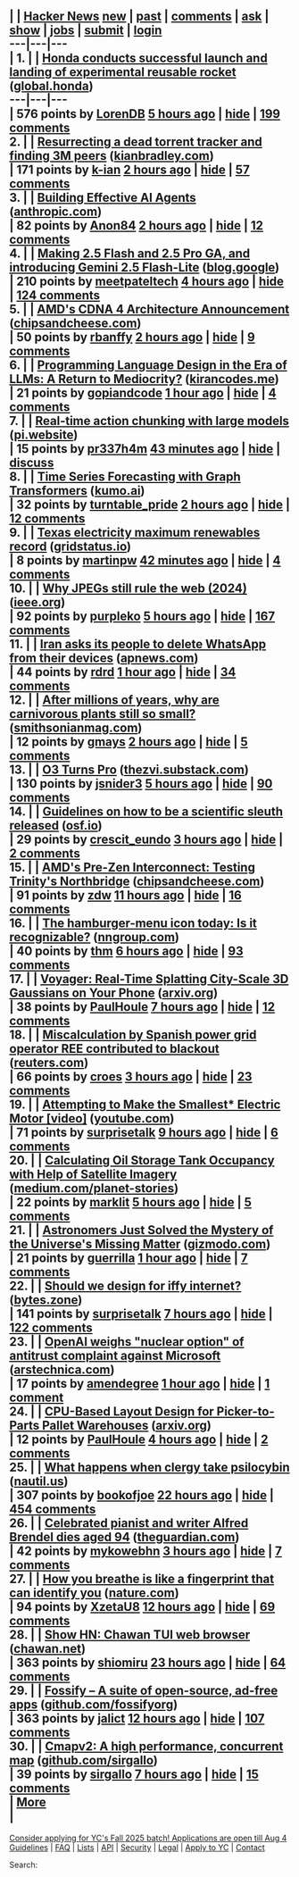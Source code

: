 | [](https://news.ycombinator.com) | **[Hacker News](news)** [new](newest) | [past](front) | [comments](newcomments) | [ask](ask) | [show](show) | [jobs](jobs) | [submit](submit) |  [login](login?goto=news)  
---|---|---  
| 1. | [](vote?id=44300102&how=up&goto=news)| [Honda conducts successful launch and landing of experimental reusable rocket](https://global.honda/en/topics/2025/c_2025-06-17ceng.html) ([global.honda](from?site=global.honda))  
---|---|---  
|  576 points by [LorenDB](user?id=LorenDB) [5 hours ago](item?id=44300102) | [hide](hide?id=44300102&goto=news) | [199 comments](item?id=44300102)  
2. | [](vote?id=44301686&how=up&goto=news)| [Resurrecting a dead torrent tracker and finding 3M peers](https://kianbradley.com/2025/06/15/resurrecting-a-dead-tracker.html) ([kianbradley.com](from?site=kianbradley.com))  
|  171 points by [k-ian](user?id=k-ian) [2 hours ago](item?id=44301686) | [hide](hide?id=44301686&goto=news) | [57 comments](item?id=44301686)  
3. | [](vote?id=44301809&how=up&goto=news)| [Building Effective AI Agents](https://www.anthropic.com/engineering/building-effective-agents) ([anthropic.com](from?site=anthropic.com))  
|  82 points by [Anon84](user?id=Anon84) [2 hours ago](item?id=44301809) | [hide](hide?id=44301809&goto=news) | [12 comments](item?id=44301809)  
4. | [](vote?id=44300717&how=up&goto=news)| [Making 2.5 Flash and 2.5 Pro GA, and introducing Gemini 2.5 Flash-Lite](https://blog.google/products/gemini/gemini-2-5-model-family-expands/) ([blog.google](from?site=blog.google))  
|  210 points by [meetpateltech](user?id=meetpateltech) [4 hours ago](item?id=44300717) | [hide](hide?id=44300717&goto=news) | [124 comments](item?id=44300717)  
5. | [](vote?id=44301660&how=up&goto=news)| [AMD's CDNA 4 Architecture Announcement](https://chipsandcheese.com/p/amds-cdna-4-architecture-announcement) ([chipsandcheese.com](from?site=chipsandcheese.com))  
|  50 points by [rbanffy](user?id=rbanffy) [2 hours ago](item?id=44301660) | [hide](hide?id=44301660&goto=news) | [9 comments](item?id=44301660)  
6. | [](vote?id=44302797&how=up&goto=news)| [Programming Language Design in the Era of LLMs: A Return to Mediocrity?](https://kirancodes.me/posts/log-lang-design-llms.html) ([kirancodes.me](from?site=kirancodes.me))  
|  21 points by [gopiandcode](user?id=gopiandcode) [1 hour ago](item?id=44302797) | [hide](hide?id=44302797&goto=news) | [4 comments](item?id=44302797)  
7. | [](vote?id=44303021&how=up&goto=news)| [Real-time action chunking with large models](https://www.pi.website/research/real_time_chunking) ([pi.website](from?site=pi.website))  
|  15 points by [pr337h4m](user?id=pr337h4m) [43 minutes ago](item?id=44303021) | [hide](hide?id=44303021&goto=news) | [discuss](item?id=44303021)  
8. | [](vote?id=44301998&how=up&goto=news)| [Time Series Forecasting with Graph Transformers](https://kumo.ai/research/time-series-forecasting/) ([kumo.ai](from?site=kumo.ai))  
|  32 points by [turntable_pride](user?id=turntable_pride) [2 hours ago](item?id=44301998) | [hide](hide?id=44301998&goto=news) | [12 comments](item?id=44301998)  
9. | [](vote?id=44303031&how=up&goto=news)| [Texas electricity maximum renewables record](https://www.gridstatus.io/records/ercot?record=Maximum%20Renewables) ([gridstatus.io](from?site=gridstatus.io))  
|  8 points by [martinpw](user?id=martinpw) [42 minutes ago](item?id=44303031) | [hide](hide?id=44303031&goto=news) | [4 comments](item?id=44303031)  
10. | [](vote?id=44299970&how=up&goto=news)| [Why JPEGs still rule the web (2024)](https://spectrum.ieee.org/jpeg-image-format-history) ([ieee.org](from?site=ieee.org))  
|  92 points by [purpleko](user?id=purpleko) [5 hours ago](item?id=44299970) | [hide](hide?id=44299970&goto=news) | [167 comments](item?id=44299970)  
11. | [](vote?id=44302752&how=up&goto=news)| [Iran asks its people to delete WhatsApp from their devices](https://apnews.com/article/iran-whatsapp-meta-israel-d9e6fe43280123c9963802e6f10ac8d1) ([apnews.com](from?site=apnews.com))  
|  44 points by [rdrd](user?id=rdrd) [1 hour ago](item?id=44302752) | [hide](hide?id=44302752&goto=news) | [34 comments](item?id=44302752)  
12. | [](vote?id=44271760&how=up&goto=news)| [After millions of years, why are carnivorous plants still so small?](https://www.smithsonianmag.com/articles/carnivorous-plants-have-been-trapping-animals-for-millions-of-years-so-why-have-they-never-grown-larger-180986708/) ([smithsonianmag.com](from?site=smithsonianmag.com))  
|  12 points by [gmays](user?id=gmays) [2 hours ago](item?id=44271760) | [hide](hide?id=44271760&goto=news) | [5 comments](item?id=44271760)  
13. | [](vote?id=44299947&how=up&goto=news)| [O3 Turns Pro](https://thezvi.substack.com/p/o3-turns-pro) ([thezvi.substack.com](from?site=thezvi.substack.com))  
|  130 points by [jsnider3](user?id=jsnider3) [5 hours ago](item?id=44299947) | [hide](hide?id=44299947&goto=news) | [90 comments](item?id=44299947)  
14. | [](vote?id=44301373&how=up&goto=news)| [Guidelines on how to be a scientific sleuth released](https://osf.io/2kdez/wiki/home/) ([osf.io](from?site=osf.io))  
|  29 points by [crescit_eundo](user?id=crescit_eundo) [3 hours ago](item?id=44301373) | [hide](hide?id=44301373&goto=news) | [2 comments](item?id=44301373)  
15. | [](vote?id=44277179&how=up&goto=news)| [AMD's Pre-Zen Interconnect: Testing Trinity's Northbridge](https://chipsandcheese.com/p/amds-pre-zen-interconnect-testing) ([chipsandcheese.com](from?site=chipsandcheese.com))  
|  91 points by [zdw](user?id=zdw) [11 hours ago](item?id=44277179) | [hide](hide?id=44277179&goto=news) | [16 comments](item?id=44277179)  
16. | [](vote?id=44299354&how=up&goto=news)| [The hamburger-menu icon today: Is it recognizable?](https://www.nngroup.com/articles/hamburger-menu-icon-recognizability/) ([nngroup.com](from?site=nngroup.com))  
|  40 points by [thm](user?id=thm) [6 hours ago](item?id=44299354) | [hide](hide?id=44299354&goto=news) | [93 comments](item?id=44299354)  
17. | [](vote?id=44298724&how=up&goto=news)| [Voyager: Real-Time Splatting City-Scale 3D Gaussians on Your Phone](https://arxiv.org/abs/2506.02774) ([arxiv.org](from?site=arxiv.org))  
|  38 points by [PaulHoule](user?id=PaulHoule) [7 hours ago](item?id=44298724) | [hide](hide?id=44298724&goto=news) | [12 comments](item?id=44298724)  
18. | [](vote?id=44301186&how=up&goto=news)| [Miscalculation by Spanish power grid operator REE contributed to blackout](https://www.reuters.com/business/energy/investigation-into-spains-april-28-blackout-shows-no-evidence-cyberattack-2025-06-17/) ([reuters.com](from?site=reuters.com))  
|  66 points by [croes](user?id=croes) [3 hours ago](item?id=44301186) | [hide](hide?id=44301186&goto=news) | [23 comments](item?id=44301186)  
19. | [](vote?id=44276778&how=up&goto=news)| [Attempting to Make the Smallest* Electric Motor [video]](https://www.youtube.com/watch?v=6x_NMytSA90) ([youtube.com](from?site=youtube.com))  
|  71 points by [surprisetalk](user?id=surprisetalk) [9 hours ago](item?id=44276778) | [hide](hide?id=44276778&goto=news) | [6 comments](item?id=44276778)  
20. | [](vote?id=44283637&how=up&goto=news)| [Calculating Oil Storage Tank Occupancy with Help of Satellite Imagery](https://medium.com/planet-stories/a-beginners-guide-to-calculating-oil-storage-tank-occupancy-with-help-of-satellite-imagery-e8f387200178) ([medium.com/planet-stories](from?site=medium.com/planet-stories))  
|  22 points by [marklit](user?id=marklit) [5 hours ago](item?id=44283637) | [hide](hide?id=44283637&goto=news) | [5 comments](item?id=44283637)  
21. | [](vote?id=44302414&how=up&goto=news)| [Astronomers Just Solved the Mystery of the Universe's Missing Matter](https://gizmodo.com/astronomers-just-solved-the-mystery-of-the-universes-missing-matter-2000616320) ([gizmodo.com](from?site=gizmodo.com))  
|  21 points by [guerrilla](user?id=guerrilla) [1 hour ago](item?id=44302414) | [hide](hide?id=44302414&goto=news) | [7 comments](item?id=44302414)  
22. | [](vote?id=44298656&how=up&goto=news)| [Should we design for iffy internet?](https://bytes.zone/posts/should-we-design-for-iffy-internet/) ([bytes.zone](from?site=bytes.zone))  
|  141 points by [surprisetalk](user?id=surprisetalk) [7 hours ago](item?id=44298656) | [hide](hide?id=44298656&goto=news) | [122 comments](item?id=44298656)  
23. | [](vote?id=44302518&how=up&goto=news)| [OpenAI weighs "nuclear option" of antitrust complaint against Microsoft](https://arstechnica.com/ai/2025/06/openai-weighs-nuclear-option-of-antitrust-complaint-against-microsoft/) ([arstechnica.com](from?site=arstechnica.com))  
|  17 points by [amendegree](user?id=amendegree) [1 hour ago](item?id=44302518) | [hide](hide?id=44302518&goto=news) | [1 comment](item?id=44302518)  
24. | [](vote?id=44300554&how=up&goto=news)| [CPU-Based Layout Design for Picker-to-Parts Pallet Warehouses](https://arxiv.org/abs/2506.04266) ([arxiv.org](from?site=arxiv.org))  
|  12 points by [PaulHoule](user?id=PaulHoule) [4 hours ago](item?id=44300554) | [hide](hide?id=44300554&goto=news) | [2 comments](item?id=44300554)  
25. | [](vote?id=44293610&how=up&goto=news)| [What happens when clergy take psilocybin](https://nautil.us/clergy-blown-away-by-psilocybin-1217112/) ([nautil.us](from?site=nautil.us))  
|  307 points by [bookofjoe](user?id=bookofjoe) [22 hours ago](item?id=44293610) | [hide](hide?id=44293610&goto=news) | [454 comments](item?id=44293610)  
26. | [](vote?id=44301246&how=up&goto=news)| [Celebrated pianist and writer Alfred Brendel dies aged 94](https://www.theguardian.com/music/2025/jun/17/celebrated-pianist-and-writer-alfred-brendel-dies-aged-94) ([theguardian.com](from?site=theguardian.com))  
|  42 points by [mykowebhn](user?id=mykowebhn) [3 hours ago](item?id=44301246) | [hide](hide?id=44301246&goto=news) | [7 comments](item?id=44301246)  
27. | [](vote?id=44280926&how=up&goto=news)| [How you breathe is like a fingerprint that can identify you](https://www.nature.com/articles/d41586-025-01835-0) ([nature.com](from?site=nature.com))  
|  94 points by [XzetaU8](user?id=XzetaU8) [12 hours ago](item?id=44280926) | [hide](hide?id=44280926&goto=news) | [69 comments](item?id=44280926)  
28. | [](vote?id=44293260&how=up&goto=news)| [Show HN: Chawan TUI web browser](https://chawan.net/news/chawan-0-2-0.html) ([chawan.net](from?site=chawan.net))  
|  363 points by [shiomiru](user?id=shiomiru) [23 hours ago](item?id=44293260) | [hide](hide?id=44293260&goto=news) | [64 comments](item?id=44293260)  
29. | [](vote?id=44296564&how=up&goto=news)| [Fossify – A suite of open-source, ad-free apps](https://github.com/FossifyOrg) ([github.com/fossifyorg](from?site=github.com/fossifyorg))  
|  363 points by [jalict](user?id=jalict) [12 hours ago](item?id=44296564) | [hide](hide?id=44296564&goto=news) | [107 comments](item?id=44296564)  
30. | [](vote?id=44285956&how=up&goto=news)| [Cmapv2: A high performance, concurrent map](https://github.com/sirgallo/cmapv2) ([github.com/sirgallo](from?site=github.com/sirgallo))  
|  39 points by [sirgallo](user?id=sirgallo) [7 hours ago](item?id=44285956) | [hide](hide?id=44285956&goto=news) | [15 comments](item?id=44285956)  
| [More](?p=2)  
|  
---  
  
[Consider applying for YC's Fall 2025 batch! Applications are open till Aug
4](https://www.ycombinator.com/apply/)  
[Guidelines](newsguidelines.html) | [FAQ](newsfaq.html) | [Lists](lists) | [API](https://github.com/HackerNews/API) | [Security](security.html) | [Legal](https://www.ycombinator.com/legal/) | [Apply to YC](https://www.ycombinator.com/apply/) | [Contact](mailto:hn@ycombinator.com)  
  
Search:

